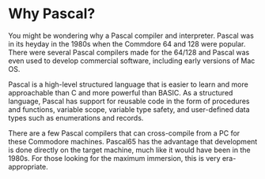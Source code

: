 # Why Pascal?

You might be wondering why a Pascal compiler and interpreter.  Pascal was in its
heyday in the 1980s when the Commdore 64 and 128 were popular.  There were several
Pascal compilers made for the 64/128 and Pascal was even used to develop commercial
software, including early versions of Mac OS.

Pascal is a high-level structured language that is easier to learn and more
approachable than C and more powerful than BASIC.  As a structured language,
Pascal has support for reusable code in the form of procedures and functions,
variable scope, variable type safety, and user-defined data types such as
enumerations and records.

There are a few Pascal compilers that can cross-compile from a PC for these Commodore
machines.  Pascal65 has the advantage that development is done directly on the target
machine, much like it would have been in the 1980s.  For those looking for the 
maximum immersion, this is very era-appropriate.
